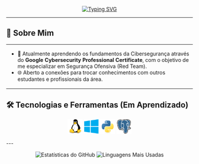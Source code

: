<p align="center">
  <a href="https://git.io/typing-svg"><img src="https://readme-typing-svg.herokuapp.com?font=Fira+Code&size=30&pause=1000&color=00FF00&background=000000&center=true&vCenter=true&width=1000&lines=Ol%C3%A1%2C+eu+sou+o+Samuel!;Estudante+de+Cybersecurity;Futuro+Profissional+de+Red+Team" alt="Typing SVG" /></a>
</p>

---

## 🎯 Sobre Mim

<table align="center" border="0" cellpadding="0" cellspacing="0">
  <tr border="0">
    <td valign="top">
      <ul>
        <li>🌱 Atualmente aprendendo os fundamentos da Cibersegurança através do <strong>Google Cybersecurity Professional Certificate</strong>, com o objetivo de me especializar em Segurança Ofensiva (Red Team).</li>
        <li>🌐 Aberto a conexões para trocar conhecimentos com outros estudantes e profissionais da área.</li>
      </ul>
    </td>
  </tr>
</table>

## 🛠️ Tecnologias e Ferramentas (Em Aprendizado)

<p align="center">
  <a href="#" rel="noreferrer"><img src="https://raw.githubusercontent.com/devicons/devicon/master/icons/linux/linux-original.svg" alt="Linux" width="40" height="40" title="Linux"/></a>
  <a href="#" rel="noreferrer"><img src="https://raw.githubusercontent.com/devicons/devicon/master/icons/windows8/windows8-original.svg" alt="Windows" width="40" height="40" title="Windows"/></a>
  <a href="#" rel="noreferrer"><img src="https://raw.githubusercontent.com/devicons/devicon/master/icons/python/python-original.svg" alt="Python" width="40" height="40" title="Python"/></a>
  <a href="#" rel="noreferrer"><img src="https://raw.githubusercontent.com/devicons/devicon/master/icons/postgresql/postgresql-original.svg" alt="SQL" width="40" height="40" title="SQL"/></a>
</p>
---

<p align="center">
  <img height="160em" src="https://github-readme-stats.vercel.app/api?username=nan-samu&show_icons=true&theme=dracula&include_all_commits=true&count_private=true" alt="Estatísticas do GitHub" />
  <img height="160em" src="https://github-readme-stats.vercel.app/api/top-langs/?username=nan-samu&layout=compact&langs_count=8&theme=dracula" alt="Linguagens Mais Usadas" />
</p>
